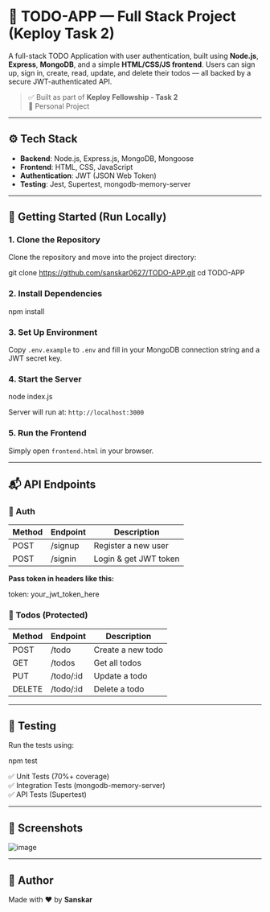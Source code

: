 # 📝 TODO-APP — Full Stack Project (Keploy Task 2)

A full-stack TODO Application with user authentication, built using **Node.js**, **Express**, **MongoDB**, and a simple **HTML/CSS/JS frontend**. Users can sign up, sign in, create, read, update, and delete their todos — all backed by a secure JWT-authenticated API.

> ✅ Built as part of **Keploy Fellowship - Task 2**  
> 🚀 Personal Project

---

## ⚙️ Tech Stack

- **Backend**: Node.js, Express.js, MongoDB, Mongoose  
- **Frontend**: HTML, CSS, JavaScript  
- **Authentication**: JWT (JSON Web Token)  
- **Testing**: Jest, Supertest, mongodb-memory-server  

---

## 🚀 Getting Started (Run Locally)

### 1. Clone the Repository

Clone the repository and move into the project directory:

git clone https://github.com/sanskar0627/TODO-APP.git
cd TODO-APP

### 2. Install Dependencies

npm install


### 3. Set Up Environment

Copy `.env.example` to `.env` and fill in your MongoDB connection string and a JWT secret key.

### 4. Start the Server

node index.js


Server will run at: `http://localhost:3000`

### 5. Run the Frontend

Simply open `frontend.html` in your browser.

---

## 📬 API Endpoints

### 🔐 Auth

| Method | Endpoint   | Description             |
|--------|------------|-------------------------|
| POST   | /signup    | Register a new user     |
| POST   | /signin    | Login & get JWT token   |

**Pass token in headers like this:**

token: your_jwt_token_here


### 📌 Todos (Protected)

| Method | Endpoint     | Description          |
|--------|--------------|----------------------|
| POST   | /todo        | Create a new todo    |
| GET    | /todos       | Get all todos        |
| PUT    | /todo/:id    | Update a todo        |
| DELETE | /todo/:id    | Delete a todo        |

---

## 🧪 Testing

Run the tests using:

npm test


✅ Unit Tests (70%+ coverage)  
✅ Integration Tests (mongodb-memory-server)  
✅ API Tests (Supertest)

---

## 📸 Screenshots

![image](https://github.com/user-attachments/assets/6bbdb6de-21b1-4af8-bc5a-b6a7cf282daa)


---

## 🙋 Author

Made with ❤️ by **Sanskar**  
